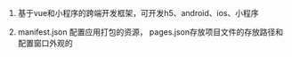 <!--
 * @Author: your name
 * @Date: 2022-04-23 18:35:29
 * @LastEditTime: 2022-04-23 18:39:11
 * @LastEditors: Please set LastEditors
 * @Description: 打开koroFileHeader查看配置 进行设置: https://github.com/OBKoro1/koro1FileHeader/wiki/%E9%85%8D%E7%BD%AE
 * @FilePath: /fe_interview/多端应用/uni-app.md
-->
1. 基于vue和小程序的跨端开发框架，可开发h5、android、ios、小程序

2. manifest.json 配置应用打包的资源， pages.json存放项目文件的存放路径和配置窗口外观的